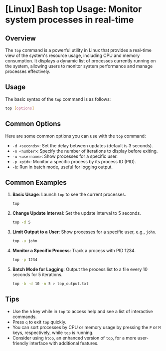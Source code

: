 # [Linux] Bash top Usage: Monitor system processes in real-time

## Overview
The `top` command is a powerful utility in Linux that provides a real-time view of the system's resource usage, including CPU and memory consumption. It displays a dynamic list of processes currently running on the system, allowing users to monitor system performance and manage processes effectively.

## Usage
The basic syntax of the `top` command is as follows:

```bash
top [options]
```

## Common Options
Here are some common options you can use with the `top` command:

- `-d <seconds>`: Set the delay between updates (default is 3 seconds).
- `-n <number>`: Specify the number of iterations to display before exiting.
- `-u <username>`: Show processes for a specific user.
- `-p <pid>`: Monitor a specific process by its process ID (PID).
- `-b`: Run in batch mode, useful for logging output.

## Common Examples

1. **Basic Usage**: Launch `top` to see the current processes.
   ```bash
   top
   ```

2. **Change Update Interval**: Set the update interval to 5 seconds.
   ```bash
   top -d 5
   ```

3. **Limit Output to a User**: Show processes for a specific user, e.g., `john`.
   ```bash
   top -u john
   ```

4. **Monitor a Specific Process**: Track a process with PID 1234.
   ```bash
   top -p 1234
   ```

5. **Batch Mode for Logging**: Output the process list to a file every 10 seconds for 5 iterations.
   ```bash
   top -b -d 10 -n 5 > top_output.txt
   ```

## Tips
- Use the `h` key while in `top` to access help and see a list of interactive commands.
- Press `q` to exit `top` quickly.
- You can sort processes by CPU or memory usage by pressing the `P` or `M` keys, respectively, while `top` is running.
- Consider using `htop`, an enhanced version of `top`, for a more user-friendly interface with additional features.